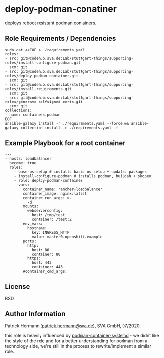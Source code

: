 deploy-podman-conatiner
=======================

deploys reboot resistant podman containers.

Role Requirements / Dependencies
--------------------------------

```
sudo cat <<EOF > ./requirements.yaml
roles:
- src: git@codehub.sva.de:Lab/stuttgart-things/supporting-roles/install-configure-podman.git
  scm: git
- src: git@codehub.sva.de:Lab/stuttgart-things/supporting-roles/deploy-podman-container.git
  scm: git
- src: git@codehub.sva.de:Lab/stuttgart-things/supporting-roles/install-requirements.git
  scm: git
- src: git@codehub.sva.de:Lab/stuttgart-things/supporting-roles/generate-selfsigned-certs.git
  scm: git
collections:
- name: containers.podman 
EOF
ansible-galaxy install -r ./requirements.yaml --force && ansible-galaxy collection install -r ./requirements.yaml -f
```

Example Playbook for a root container 
-------------------------------------

```
---
- hosts: loadbalancer
  become: true
  roles:
    - base-os-setup # installs basic os setup + updates packages
    - install-configure-podman # installs podman, buildah + skopeo
    - role: deploy-podman-container
      vars: 
        container_name: rancher-loadbalancer
        container_image: nginx:latest
        container_run_args: >-
          -d
        mounts:
          webserverconfig:
            host: /tmp/test
            container: /test:Z
        env_vars:
          hostname:
            key: INGRESS_HTTP
            value: master0.openshift.example
        ports:
          http:
            host: 80
            container: 80
          https:
            host: 443
            container: 443  
        #container_cmd_args: 
```

License
-------

BSD

Author Information
------------------

Patrick Hermann (patrick.hermann@sva.de), SVA GmbH, 07/2020.

this role is heavily influenced by [podman-container-systemd](https://github.com/ikke-t/podman-container-systemd) - we didnt like the style of the role and for a better understanding for podman from a technology side, we're still in the process to rewrite/implement a similar role. 
